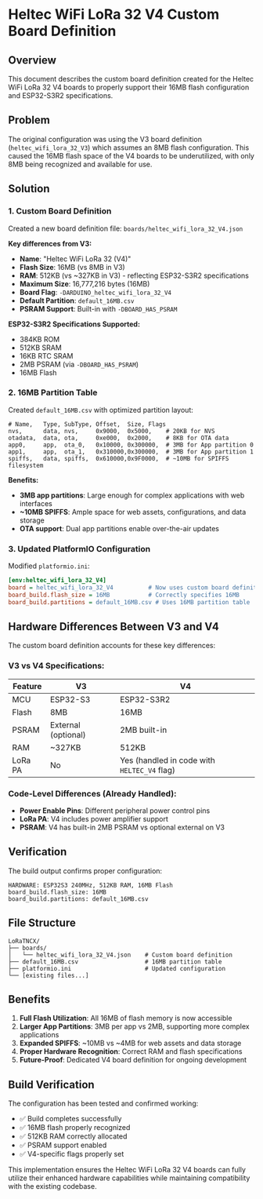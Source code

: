 # Heltec WiFi LoRa 32 V4 Custom Board Definition

## Overview

This document describes the custom board definition created for the Heltec WiFi LoRa 32 V4 boards to properly support their 16MB flash configuration and ESP32-S3R2 specifications.

## Problem

The original configuration was using the V3 board definition (`heltec_wifi_lora_32_V3`) which assumes an 8MB flash configuration. This caused the 16MB flash space of the V4 boards to be underutilized, with only 8MB being recognized and available for use.

## Solution

### 1. Custom Board Definition

Created a new board definition file: `boards/heltec_wifi_lora_32_V4.json`

**Key differences from V3:**
- **Name**: "Heltec WiFi LoRa 32 (V4)"
- **Flash Size**: 16MB (vs 8MB in V3)
- **RAM**: 512KB (vs ~327KB in V3) - reflecting ESP32-S3R2 specifications
- **Maximum Size**: 16,777,216 bytes (16MB)
- **Board Flag**: `-DARDUINO_heltec_wifi_lora_32_V4`
- **Default Partition**: `default_16MB.csv`
- **PSRAM Support**: Built-in with `-DBOARD_HAS_PSRAM`

**ESP32-S3R2 Specifications Supported:**
- 384KB ROM
- 512KB SRAM  
- 16KB RTC SRAM
- 2MB PSRAM (via `-DBOARD_HAS_PSRAM`)
- 16MB Flash

### 2. 16MB Partition Table

Created `default_16MB.csv` with optimized partition layout:

```csv
# Name,   Type, SubType, Offset,  Size, Flags
nvs,      data, nvs,     0x9000,  0x5000,    # 20KB for NVS
otadata,  data, ota,     0xe000,  0x2000,    # 8KB for OTA data
app0,     app,  ota_0,   0x10000, 0x300000,  # 3MB for App partition 0
app1,     app,  ota_1,   0x310000,0x300000,  # 3MB for App partition 1
spiffs,   data, spiffs,  0x610000,0x9F0000,  # ~10MB for SPIFFS filesystem
```

**Benefits:**
- **3MB app partitions**: Large enough for complex applications with web interfaces
- **~10MB SPIFFS**: Ample space for web assets, configurations, and data storage
- **OTA support**: Dual app partitions enable over-the-air updates

### 3. Updated PlatformIO Configuration

Modified `platformio.ini`:

```ini
[env:heltec_wifi_lora_32_V4]
board = heltec_wifi_lora_32_V4          # Now uses custom board definition
board_build.flash_size = 16MB           # Correctly specifies 16MB
board_build.partitions = default_16MB.csv # Uses 16MB partition table
```

## Hardware Differences Between V3 and V4

The custom board definition accounts for these key differences:

### V3 vs V4 Specifications:
| Feature | V3                  | V4                                          |
| ------- | ------------------- | ------------------------------------------- |
| MCU     | ESP32-S3            | ESP32-S3R2                                  |
| Flash   | 8MB                 | 16MB                                        |
| PSRAM   | External (optional) | 2MB built-in                                |
| RAM     | ~327KB              | 512KB                                       |
| LoRa PA | No                  | Yes (handled in code with `HELTEC_V4` flag) |

### Code-Level Differences (Already Handled):
- **Power Enable Pins**: Different peripheral power control pins
- **LoRa PA**: V4 includes power amplifier support  
- **PSRAM**: V4 has built-in 2MB PSRAM vs optional external on V3

## Verification

The build output confirms proper configuration:
```
HARDWARE: ESP32S3 240MHz, 512KB RAM, 16MB Flash
board_build.flash_size: 16MB
board_build.partitions: default_16MB.csv
```

## File Structure

```
LoRaTNCX/
├── boards/
│   └── heltec_wifi_lora_32_V4.json    # Custom board definition
├── default_16MB.csv                   # 16MB partition table
├── platformio.ini                     # Updated configuration
└── [existing files...]
```

## Benefits

1. **Full Flash Utilization**: All 16MB of flash memory is now accessible
2. **Larger App Partitions**: 3MB per app vs 2MB, supporting more complex applications
3. **Expanded SPIFFS**: ~10MB vs ~4MB for web assets and data storage
4. **Proper Hardware Recognition**: Correct RAM and flash specifications
5. **Future-Proof**: Dedicated V4 board definition for ongoing development

## Build Verification

The configuration has been tested and confirmed working:
- ✅ Build completes successfully
- ✅ 16MB flash properly recognized  
- ✅ 512KB RAM correctly allocated
- ✅ PSRAM support enabled
- ✅ V4-specific flags properly set

This implementation ensures the Heltec WiFi LoRa 32 V4 boards can fully utilize their enhanced hardware capabilities while maintaining compatibility with the existing codebase.
